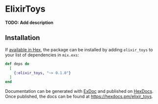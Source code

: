 # ElixirToys

**TODO: Add description**

## Installation

If [available in Hex](https://hex.pm/docs/publish), the package can be installed
by adding `elixir_toys` to your list of dependencies in `mix.exs`:

```elixir
def deps do
  [
    {:elixir_toys, "~> 0.1.0"}
  ]
end
```

Documentation can be generated with [ExDoc](https://github.com/elixir-lang/ex_doc)
and published on [HexDocs](https://hexdocs.pm). Once published, the docs can
be found at <https://hexdocs.pm/elixir_toys>.

